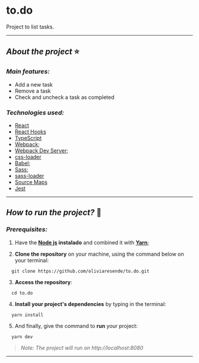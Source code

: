 # to.do

Project to list tasks.

****
## *About the project* ⭐️
### *Main features:*

- Add a new task 
- Remove a task 
- Check and uncheck a task as completed 

### *Technologies used:*

- [React](https://pt-br.reactjs.org/)
- [React Hooks](https://pt-br.reactjs.org/docs/hooks-intro.html)
- [TypeScript](https://www.typescriptlang.org/)
- [Webpack](https://webpack.js.org/);
- [Webpack Dev Server](https://webpack.js.org/configuration/dev-server/);
- [css-loader](https://webpack.js.org/loaders/css-loader/)
- [Babel](https://babeljs.io/);
- [Sass](https://sass-lang.com/);
- [sass-loader](https://github.com/webpack-contrib/sass-loader)
- [Source Maps](https://www.html5rocks.com/en/tutorials/developertools/sourcemaps/)
- [Jest](https://jestjs.io/docs/getting-started)

****
## *How to run the project?* 🚀
###  *Prerequisites:*
1. Have the **[Node js](https://nodejs.org/en/) instalado** and combined it with **[Yarn](https://yarnpkg.com/)**;

2. **Clone the repository** on your machine, using the command below on your terminal:

```
  git clone https://github.com/oliviaresende/to.do.git
```

3. **Access the repository**:

```
  cd to.do
```

4. **Install your project's dependencies** by typing in the terminal:

```
  yarn install
```

5. And finally, give the command to **run** your project:

```
  yarn dev
```

 > *Note: The project will run on http://localhost:8080*

 ****
